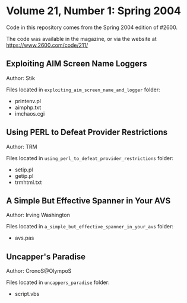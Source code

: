 # Volume 21, Number 1: Spring 2004

Code in this repository comes from the Spring 2004 edition of #2600.

The code was available in the magazine, or via the website at https://www.2600.com/code/211/


## Exploiting AIM Screen Name Loggers

Author: Stik

Files located in `exploiting_aim_screen_name_and_logger` folder:

* printenv.pl
* aimphp.txt
* imchaos.cgi


## Using PERL to Defeat Provider Restrictions
Author: TRM

Files located in `using_perl_to_defeat_provider_restrictions` folder:

* setip.pl
* getip.pl
* trmhtml.txt



## A Simple But Effective Spanner in Your AVS
Author: Irving Washington

Files located in `a_simple_but_effective_spanner_in_your_avs` folder:

* avs.pas

## Uncapper's Paradise
Author: CronoS@OlympoS

Files located in `uncappers_paradise` folder:

* script.vbs
